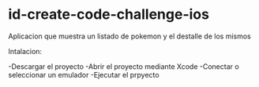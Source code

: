 # id-create-code-challenge-ios


Aplicacion que muestra un listado de pokemon y el destalle de los mismos


Intalacion:

-Descargar el proyecto
-Abrir el proyecto mediante Xcode
-Conectar o seleccionar un emulador
-Ejecutar el prpyecto
